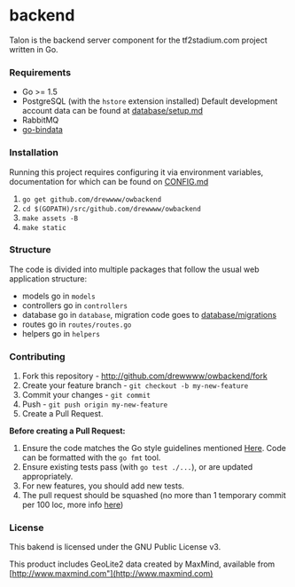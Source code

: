 backend
=====
Talon is the backend server component for the tf2stadium.com project written in Go.


### Requirements

* Go >= 1.5
* PostgreSQL (with the `hstore` extension installed) Default development account data can be found at [database/setup.md](../master/database/setup.md)
* RabbitMQ
* [go-bindata](https://github.com/jteeuwen/go-bindata)

### Installation

Running this project requires configuring it via environment variables, documentation for which can be found on [CONFIG.md](./master/CONFIG.md)

1. `go get github.com/drewwww/owbackend`
2. `cd $(GOPATH)/src/github.com/drewwww/owbackend`
3. `make assets -B`
4. `make static`

### Structure
The code is divided into multiple packages that follow the usual web application structure:
* models go in `models`
* controllers go in `controllers`
* database go in `database`, migration code goes to [database/migrations](../master/database/migrations)
* routes go in `routes/routes.go`
* helpers go in `helpers`

### Contributing
1. Fork this repository - http://github.com/drewwww/owbackend/fork
2. Create your feature branch - `git checkout -b my-new-feature`
3. Commit your changes - `git commit`
4. Push - `git push origin my-new-feature`
5. Create a Pull Request.

**Before creating a Pull Request:**

1. Ensure the code matches the Go style guidelines mentioned [Here](https://github.com/golang/go/wiki/CodeReviewComments). Code can be formatted with the `go fmt` tool.
2. Ensure existing tests pass (with `go test ./...`), or are updated appropriately.
3. For new features, you should add new tests.
4. The pull request should be squashed (no more than 1 temporary commit per 100 loc, more info [here](http://eli.thegreenplace.net/2014/02/19/squashing-github-pull-requests-into-a-single-commit))

### License

This bakend is licensed under the GNU Public License v3.

This product includes GeoLite2 data created by MaxMind, available from [http://www.maxmind.com"](http://www.maxmind.com)

